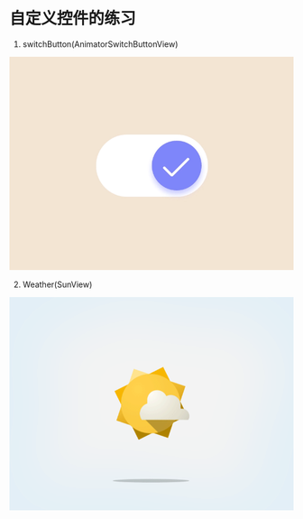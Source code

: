 # 自定义控件的练习

1. switchButton(AnimatorSwitchButtonView)

![](https://github.com/deepsadness11/ViewZone/blob/master/art/switchButton.gif)

2. Weather(SunView)

![](https://github.com/deepsadness11/ViewZone/blob/master/art/sun.gif)